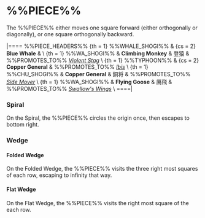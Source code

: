 # %%PIECE%%

The %%PIECE%% either moves one square forward (either orthogonally
or diagonally), or one square orthogonally backward.

|====
%%PIECE_HEADERS%%
  {th = 1}  %%WHALE_SHOGI%%
& {cs = 2}  **Blue Whale**
       &  \\
  {th = 1}  %%WA_SHOGI%%
&           **Climbing Monkey** & &#x767B;&#x733F;
&           %%PROMOTES_TO%%
            [*Violent Stag*](silver_general.html?piece=violent_stag) \\
  {th = 1}  %%TYPHOON%%
& {cs = 2}  **Copper General**
&           %%PROMOTES_TO%% [*Ibis*](dragon_king.html?piece=ibis) \\
  {th = 1}  %%CHU_SHOGI%%
&           **Copper General** & &#x9285;&#x5C06;
&           %%PROMOTES_TO%%
            [*Side Mover*](swallows_wings.html?piece=side_mover) \\
  {th = 1}  %%WA_SHOGI%%
&           **Flying Goose** & &#x9CEB;&#x98DB;
&           %%PROMOTES_TO%%
            [*Swallow's Wings*](swallows_wings.html) \\
====|

### Spiral

On the Spiral, the %%PIECE%% circles the origin once,
then escapes to bottom right.

### Wedge

#### Folded Wedge

On the Folded Wedge, the %%PIECE%% visits the three right
most squares of each row, escaping to infinity that way.

#### Flat Wedge

On the Flat Wedge, the %%PIECE%% visits the right most
square of the each row.
